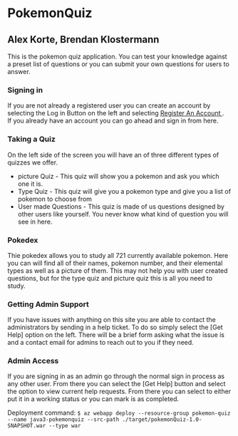 # PokemonQuiz
## Alex Korte, Brendan Klostermann

This is the pokemon quiz application. You can test your knowledge against a preset list of
questions or you can submit your own questions for users to answer.

### Signing in
If you are not already a registered user you can create an account by selecting
the Log in Button on the left and selecting <u>Register An Account </u>.
<br>
If you already have an account you can go ahead and sign in from here.

### Taking a Quiz
On the left side of the screen you will have an of three different types of quizzes
we offer.
* picture Quiz - This quiz will show you a pokemon and ask you which one it is.
* Type Quiz - This quiz will give you a pokemon type and give you a list of pokemon to choose from
* User made Questions - This quiz is made of us questions designed by other users 
like yourself. You never know what kind of question you will see in here.

### Pokedex
Thie pokedex allows you to study all 721 currently available pokemon.
Here you can will find all of their names, pokemon number, and their elemental types
as well as a picture of them. This may not help you with user created questions, 
but for the type quiz and picture quiz this is all you need to study.

### Getting Admin Support
If you have issues with anything on this site you are able to contact the administrators
by sending in a help ticket. To do so simply select the [Get Help] option on the left. 
There will be a brief form asking what the issue is and a contact email for admins to reach out
to you if they need.


### Admin Access
If you are signing in as an admin go through the normal sign in process as any other user.
From there you can select the [Get Help] button and select the option to view 
current help requests. From there you can select to either put it in a working
status or you can mark is as completed.



Deployment command:
`$ az webapp deploy --resource-group pokemon-quiz --name java3-pokemonquiz --src-path ./target/pokemonQuiz-1.0-SNAPSHOT.war --type war`